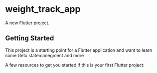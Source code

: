 # weight_track_app

A new Flutter project.



## Getting Started

This project is a starting point for a Flutter application and want to learn some Getx statemanegment and more 


A few resources to get you started if this is your first Flutter project:


